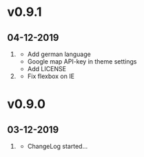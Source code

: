 # v0.9.1
## 04-12-2019

1. [](#new)
    * Add german language
    * Google map API-key in theme settings
    * Add LICENSE
1. [](#bugfix)
    * Fix flexbox on IE

# v0.9.0
## 03-12-2019

1. [](#new)
    * ChangeLog started...
